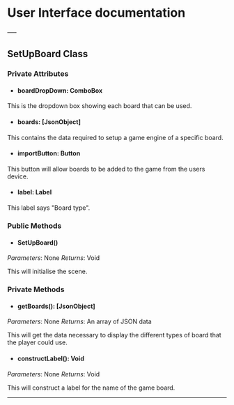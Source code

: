 # User Interface documentation
–––

## SetUpBoard Class

### Private Attributes 
- #### boardDropDown: ComboBox
This is the dropdown box showing each board that can be used. 
- #### boards: [JsonObject]
This contains the data required to setup a game engine of a specific board.
- #### importButton: Button
This button will allow boards to be added to the game from the users device.
- #### label: Label
This label says "Board type".

### Public Methods 
- #### SetUpBoard()
*Parameters*: None
*Returns*: Void

This will initialise the scene.

### Private Methods
- #### getBoards(): [JsonObject]
*Parameters*: None
*Returns*: An array of JSON data

This will get the data necessary to display the different types of board that the player could use. 

- #### constructLabel(): Void
*Parameters*: None
*Returns*: Void

This will construct a label for the name of the game board. 

---
